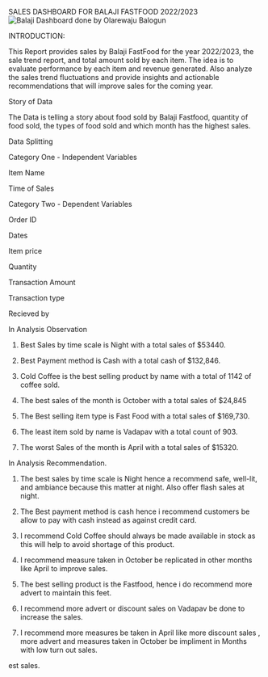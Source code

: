 SALES DASHBOARD FOR BALAJI FASTFOOD 2022/2023
![Balaji Dashboard done by Olarewaju Balogun](https://github.com/user-attachments/assets/844995e8-f6e7-4db4-9fa4-fcbf9ff7a684)

INTRODUCTION:

This Report provides sales by Balaji FastFood for the year 2022/2023, the sale trend report, and total amount sold by each item. The idea is to evaluate performance by each item and revenue generated. Also analyze the sales trend fluctuations and provide insights and actionable recommendations that will improve sales for the coming year.

Story of Data

The Data is telling a story about food sold by Balaji Fastfood, quantity of food sold, the types of food sold and which month has the highest sales.

Data Splitting

Category One - Independent Variables

Item Name

Time of Sales

Category Two - Dependent Variables

Order ID

Dates

Item price

Quantity

Transaction Amount

Transaction type

Recieved by

 

In Analysis Observation

1. Best Sales by time scale is Night with a total sales of $53440.

2. Best Payment method is Cash with a total cash of $132,846.

3. Cold Coffee is the best selling product by name with a total of 1142 of coffee sold.

4. The best sales of the month is October with a total sales of $24,845

5.  The Best selling item type is Fast Food with a total sales of $169,730.

6. The least item sold by name is Vadapav with a total count of 903.

7. The worst Sales of the month is April with a total sales of $15320.




In Analysis Recommendation.

1. The best sales by time scale is Night hence a recommend safe, well-lit, and ambiance because this matter at night. Also offer flash sales at night.

2. The Best payment method is cash hence i recommend customers be allow to pay with cash instead as against credit card.

3. I recommend Cold Coffee should always be made available in stock as this will help to avoid shortage of this product.

4. I recommend measure taken in October be replicated in other months like April to improve sales.

5. The best selling product is the Fastfood, hence i do recommend more advert to maintain this feet.

6. I recommend more advert or discount sales on Vadapav be done to increase the sales.

7. I recommend more measures be taken in April like more discount sales , more advert and measures taken in October be impliment in Months with low turn out sales.

est sales.
